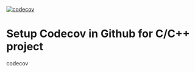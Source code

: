 [![codecov](https://codecov.io/gh/jiemojiemo/codecov_cpp_test/branch/master/graph/badge.svg?token=vjEoxIUG6C)](https://codecov.io/gh/jiemojiemo/codecov_cpp_test)

# Setup Codecov in Github for C/C++ project
codecov
